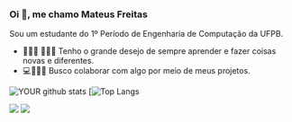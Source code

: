 

### Oi 👋, me chamo Mateus Freitas
Sou um estudante do 1º Período de Engenharia de Computação da UFPB.
- 👨🏽‍🎓 👨🏽‍🏫 Tenho o grande desejo de sempre aprender e fazer coisas novas e diferentes. 
- 💻👨🏽‍🔬 Busco colaborar com algo por meio de meus projetos. 

![YOUR github stats](https://github-readme-stats.vercel.app/api?username=MateusFreitas-C)
[![Top Langs](https://github-readme-stats.vercel.app/api/top-langs/?username=MateusFreitas-C)

[<img src = "https://img.shields.io/badge/instagram-%23E4405F.svg?&style=for-the-badge&logo=instagram&logoColor=white">](https://www.instagram.com/Mateusf_c/) 
<img src = "https://img.shields.io/badge/mailto:mateus__freitascorreia@hotmail.com-0078D4?style=for-the-badge&logo=microsoft-outlook&logoColor=white">

